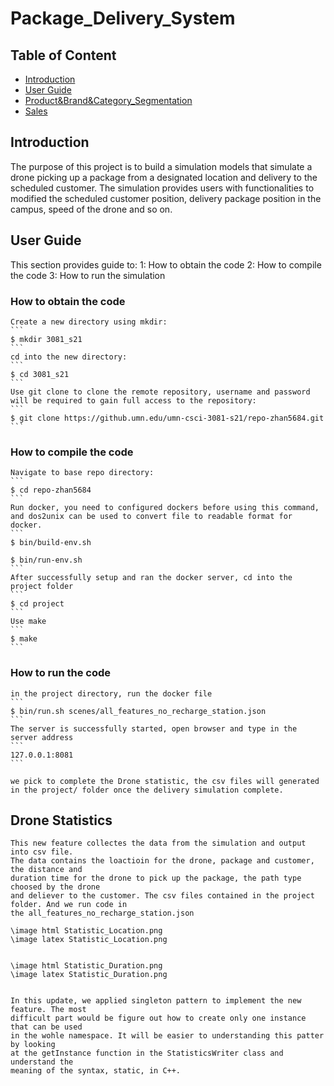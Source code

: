 # Package_Delivery_System


## Table of Content

- [Introduction](#Introduction)
- [User Guide](#User_Guide)
- [Product&Brand&Category_Segmentation](#Product&Brand&Category_Segmentation)
- [Sales](#Sales)


## Introduction
The purpose of this project is to build a simulation models that simulate a drone picking up a package from a designated location and delivery to the scheduled customer.
The simulation provides users with functionalities to modified the scheduled customer position, delivery package position in the campus, speed of the drone and so on.

## User Guide
This section provides guide to:
    1: How to obtain the code
    2: How to compile the code
    3: How to run the simulation

### How to obtain the code
    Create a new directory using mkdir:
    ```
    $ mkdir 3081_s21
    ```
    cd into the new directory:
    ```
    $ cd 3081_s21
    ```
    Use git clone to clone the remote repository, username and password will be required to gain full access to the repository:
    ```
    $ git clone https://github.umn.edu/umn-csci-3081-s21/repo-zhan5684.git
    ```

### How to compile the code
    Navigate to base repo directory:
    ```
    $ cd repo-zhan5684
    ```
    Run docker, you need to configured dockers before using this command, and dos2unix can be used to convert file to readable format for docker.
    ```
    $ bin/build-env.sh

    $ bin/run-env.sh
    ```
    After successfully setup and ran the docker server, cd into the project folder
    ```
    $ cd project
    ```
    Use make
    ```
    $ make
    ```

### How to run the code
    in the project directory, run the docker file
    ```
    $ bin/run.sh scenes/all_features_no_recharge_station.json
    ```
    The server is successfully started, open browser and type in the server address
    ```
    127.0.0.1:8081
    ```

    we pick to complete the Drone statistic, the csv files will generated in the project/ folder once the delivery simulation complete.


## Drone Statistics

    This new feature collectes the data from the simulation and output into csv file.
    The data contains the loactioin for the drone, package and customer, the distance and
    duration time for the drone to pick up the package, the path type choosed by the drone
    and deliever to the customer. The csv files contained in the project folder. And we run code in
    the all_features_no_recharge_station.json

    \image html Statistic_Location.png
    \image latex Statistic_Location.png


    \image html Statistic_Duration.png
    \image latex Statistic_Duration.png


    In this update, we applied singleton pattern to implement the new feature. The most
    difficult part would be figure out how to create only one instance that can be used
    in the wohle namespace. It will be easier to understanding this patter by looking
    at the getInstance function in the StatisticsWriter class and understand the
    meaning of the syntax, static, in C++.
